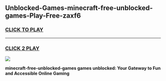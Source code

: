 
## Unblocked-Games-minecraft-free-unblocked-games-Play-Free-zaxf6
<h3>
<a href="https://premium76.site?title=minecraft-free-unblocked-games&ref=10A">CLICK TO PLAY</a></h3>
<hr>

<h3>
<a href="https://premium76.site?title=minecraft-free-unblocked-games&ref=10A">CLICK 2 PLAY</a>
  
</h3>

<a href="https://premium76.site?title=minecraft-free-unblocked-games&ref=10A"><img src="https://clearcache.store/games.png"></a>


**minecraft-free-unblocked-games games unblocked: Your Gateway to Fun and Accessible Online Gaming**
